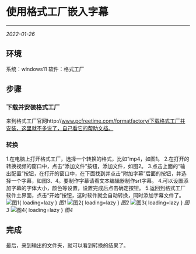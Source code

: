 # 使用格式工厂嵌入字幕

***

<em>2022-01-26</em>

## 环境
系统：windows11 软件：格式工厂

## 步骤

### 下载并安装格式工厂
来到格式工厂官网http://www.pcfreetime.com/formatfactory/下载格式工厂并安装，这里就不多说了，自己看它的帮助文档。

### 转换
1.在电脑上打开格式工厂，选择一个转换的格式，比如“mp4，如图1。
2.在打开的转换视频的窗口中，点击“添加文件”按钮，添加文件，如图2。
3.点击上面的“输出配置”按钮，在打开的窗口中，在下面找到并点击“附加字幕”后面的按钮，并选择一个字幕，如图3、4。要制作字幕请看文本编辑器制作srt字幕。
4.可以设置添加字幕的字体大小，颜色等设置，设置完成后点击确定按钮。
5.返回到格式工厂软件主界面，点击“开始”按钮，这时软件就会自动转换，同时添加字幕文件了。
![图1](https://niaodtiantang.github.io/blog/img/image-5.jpg){ loading=lazy }
<em align="center">图1</em>
![图2](https://niaodtiantang.github.io/blog/img/image-6.jpg){ loading=lazy }
<em align="center">图2</em>
![图3](https://niaodtiantang.github.io/blog/img/image-7.jpg){ loading=lazy }
<em align="center">图3</em>
![图4](https://niaodtiantang.github.io/blog/img/image-8.jpg){ loading=lazy }
<em align="center">图4</em>

## 完成
最后，来到输出的文件夹，就可以看到转换的结果了。
